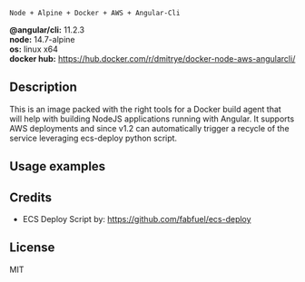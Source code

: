 ```
Node + Alpine + Docker + AWS + Angular-Cli
```

**@angular/cli:** 11.2.3<br/>
**node:** 14.7-alpine<br/>
**os:** linux x64<br/>
**docker hub:** https://hub.docker.com/r/dmitrye/docker-node-aws-angularcli/

## Description

This is an image packed with the right tools for a Docker build agent that will
help with building NodeJS applications running with Angular. It supports AWS deployments
and since v1.2 can automatically trigger a recycle of the service leveraging
ecs-deploy python script. 


## Usage examples


## Credits
- ECS Deploy Script by: https://github.com/fabfuel/ecs-deploy
## License

MIT
 
